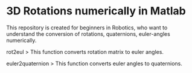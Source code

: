 # 3D Rotations numerically in Matlab
This repository is created for beginners in Robotics, who want to understand the conversion of rotations, quaternions, euler-angles numerically. 

rot2eul > This function converts rotation matrix to euler angles.

euler2quaternion > This function converts euler angles to quaternions.
